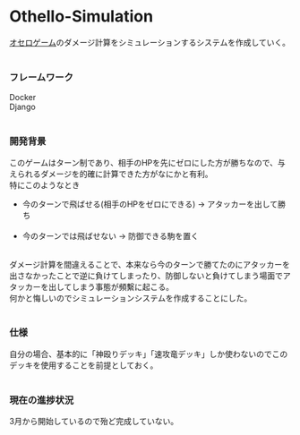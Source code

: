 # Othello-Simulation
<a href="https://othellonia.com/">オセロゲーム</a>のダメージ計算をシミュレーションするシステムを作成していく。<br><br>

<h3>フレームワーク</h3>
Docker<br>
Django<br><br>

<h3>開発背景</h3>
このゲームはターン制であり、相手のHPを先にゼロにした方が勝ちなので、与えられるダメージを的確に計算できた方がなにかと有利。<br>
特にこのようなとき
<ul>
  <li>今のターンで飛ばせる(相手のHPをゼロにできる) → アタッカーを出して勝ち</li><br>
  <li>今のターンでは飛ばせない → 防御できる駒を置く</li><br>
</ul>

ダメージ計算を間違えることで、本来なら今のターンで勝てたのにアタッカーを出さなかったことで逆に負けてしまったり、防御しないと負けてしまう場面でアタッカーを出してしまう事態が頻繫に起こる。<br>
何かと悔しいのでシミュレーションシステムを作成することにした。<br><br>

<h3>仕様</h3>
自分の場合、基本的に「神殴りデッキ」「速攻竜デッキ」しか使わないのでこのデッキを使用することを前提としておく。<br><br>

<h3>現在の進捗状況</h3>
3月から開始しているので殆ど完成していない。<br>
